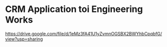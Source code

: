 # CRM Application toi Engineering Works


https://drive.google.com/file/d/1eMz3fA41U1yZvmnOGSBX2BWYhbCpqbfG/view?usp=sharing
